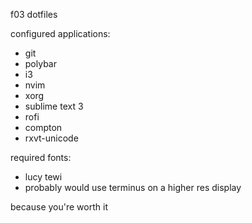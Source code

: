f03 dotfiles

configured applications:

* git 
* polybar
* i3
* nvim
* xorg
* sublime text 3
* rofi
* compton
* rxvt-unicode

required fonts:

* lucy tewi
* probably would use terminus on a higher res display

because you're worth it
